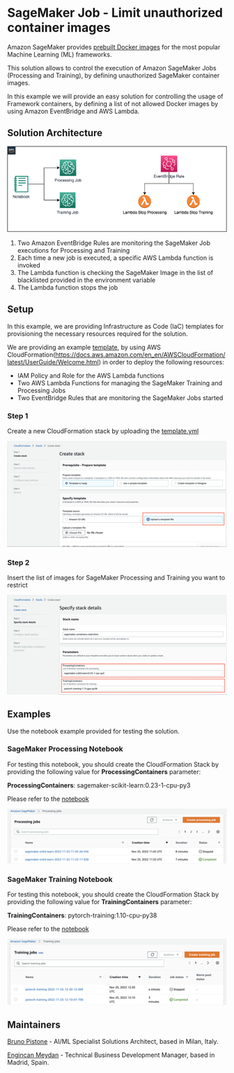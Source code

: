 # SageMaker Job - Limit unauthorized container images

Amazon SageMaker provides [prebuilt Docker images](https://docs.aws.amazon.com/sagemaker/latest/dg/docker-containers-prebuilt.html) 
for the most popular Machine Learning (ML) frameworks.

This solution allows to control the execution of Amazon SageMaker Jobs (Processing and Training), by defining unauthorized SageMaker container images.

In this example we will provide an easy solution for controlling the usage of Framework containers, by defining a list of 
not allowed Docker images by using Amazon EventBridge and AWS Lambda.

## Solution Architecture

<img src="images/Architecture.png" alt="Architecture" />

1. Two Amazon EventBridge Rules are monitoring the SageMaker Job executions for Processing and Training
2. Each time a new job is executed, a specific AWS Lambda function is invoked
3. The Lambda function is checking the SageMaker Image in the list of blacklisted provided in the environment variable
4. The Lambda function stops the job

## Setup

In this example, we are providing Infrastructure as Code (IaC) templates for provisioning the necessary resources required 
for the solution.

We are providing an example [template](./cloudformation/template.yml), by using AWS CloudFormation(https://docs.aws.amazon.com/en_en/AWSCloudFormation/latest/UserGuide/Welcome.html) 
in order to deploy the following resources:

* IAM Policy and Role for the AWS Lambda functions
* Two AWS Lambda Functions for managing the SageMaker Training and Processing Jobs
* Two EventBridge Rules that are monitoring the SageMaker Jobs started

### Step 1

Create a new CloudFormation stack by uploading the [template.yml](./cloudformation/template.yml)

<img src="images/step_1.png" alt="step-1" />

### Step 2

Insert the list of images for SageMaker Processing and Training you want to restrict

<img src="images/step_2.png" alt="step-2" />

## Examples

Use the notebook example provided for testing the solution.

### SageMaker Processing Notebook

For testing this notebook, you should create the CloudFormation Stack by providing the following value for **ProcessingContainers** parameter:

**ProcessingContainers**: sagemaker-scikit-learn:0.23-1-cpu-py3

Please refer to the [notebook](./SageMaker-Processing-Example.ipynb)

<img src="images/processing_jobs.png" alt="step-1" />

### SageMaker Training Notebook

For testing this notebook, you should create the CloudFormation Stack by providing the following value for **TrainingContainers** parameter:

**TrainingContainers**: pytorch-training:1.10-cpu-py38

Please refer to the [notebook](./SageMaker-Training-Example.ipynb)

<img src="images/training_jobs.png" alt="step-2" />

## Maintainers

[Bruno Pistone](https://github.com/brunopistone) - AI/ML Specialist Solutions Architect, based in Milan, Italy.

[Engincan Meydan](https://github.com/engincan-meydan) - Technical Business Development Manager, based in Madrid, Spain.
